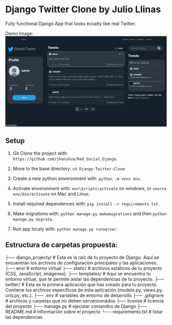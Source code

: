 # Django Twitter Clone by Julio Llinas

Fully functional Django App that looks ecxatly like real Twitter.

Demo Image:
![](static/img/TwitterDemo.png)

## Setup

1. Git Clone the project with: ```https://github.com/jhonshua/Red_Social_Django```.

2. Move to the base directory: ```cd Django-Twitter-Clone```

3. Create a new python enveronment with: ```python -m venv env```.

4. Activate enveronment with: ```env\Scripts\activate``` on windows, or ```source env/bin/activate``` on Mac and Linux.

5. Install required dependences with: ```pip install -r requirements.txt```.

6. Make migrations with: ```python manage.py makemigrations``` and then ```python manage.py migrate```.

7. Run app localy with: ```python manage.py runserver```.

## Estructura de carpetas propuesta:    


├── django_projecty/     # Esta es la raíz de tu proyecto de Django. Aquí se encuentran los archivos de configuración principales y las aplicaciones.            
├── env/                 # entorno virtual
├── static/              # archivos estáticos de tu proyecto (CSS, JavaScript, imágenes).
├── templates/           # Aquí se encuentra tu entorno virtual, que te permite aislar las dependencias de tu proyecto.
├── twitter/             # Esta es la primera aplicación que has creado para tu proyecto. Contiene los archivos específicos de esta aplicación (models.py, views.py, urls.py, etc.).
├── .env                 # variables de entorno de desarrollo
├── .gitignore          # archivos y carpetas que no deben serversionados 
├── license             # licencia del proyecto
├── manage.py           # ejecutar comandos de Django 
├── README.md           # información sobre el proyecto
└── requirements.txt    # listar las dependencias          
  